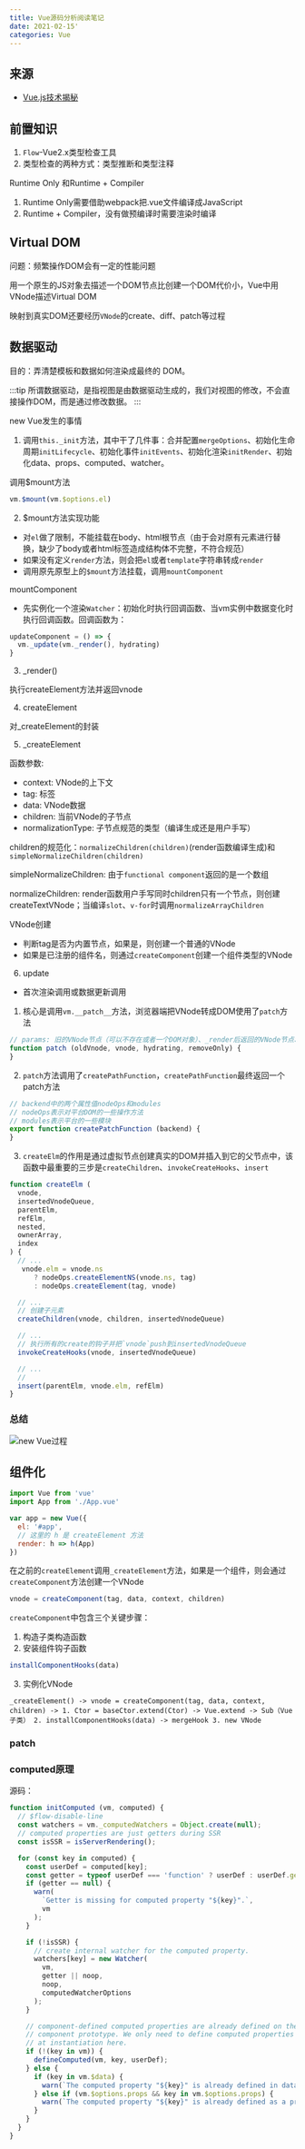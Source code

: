 ```yaml
---
title: Vue源码分析阅读笔记
date: 2021-02-15'
categories: Vue
---
```


## 来源

- [Vue.js技术揭秘](https://ustbhuangyi.github.io/vue-analysis)

## 前置知识

1. `Flow`-Vue2.x类型检查工具
2. 类型检查的两种方式：类型推断和类型注释

Runtime Only 和Runtime + Compiler

1. Runtime Only需要借助webpack把.vue文件编译成JavaScript
2. Runtime + Compiler，没有做预编译时需要渲染时编译

## Virtual DOM

问题：频繁操作DOM会有一定的性能问题

用一个原生的JS对象去描述一个DOM节点比创建一个DOM代价小，Vue中用VNode描述Virtual DOM

映射到真实DOM还要经历`VNode`的create、diff、patch等过程


## 数据驱动

目的：弄清楚模板和数据如何渲染成最终的 DOM。

:::tip
所谓数据驱动，是指视图是由数据驱动生成的，我们对视图的修改，不会直接操作DOM，而是通过修改数据。
:::

new Vue发生的事情

1. 调用`this._init`方法，其中干了几件事：合并配置`mergeOptions`、初始化生命周期`initLifecycle`、初始化事件`initEvents`、初始化渲染`initRender`、初始化data、props、computed、watcher。

调用$mount方法

```js
vm.$mount(vm.$options.el)
```

2. $mount方法实现功能

- 对`el`做了限制，不能挂载在body、html根节点（由于会对原有元素进行替换，缺少了body或者html标签造成结构体不完整，不符合规范）
- 如果没有定义`render`方法，则会把`el`或者`template`字符串转成`render`
- 调用原先原型上的`$mount`方法挂载，调用`mountComponent`

mountComponent

- 先实例化一个渲染`Watcher`：初始化时执行回调函数、当vm实例中数据变化时执行回调函数。回调函数为：

```js
updateComponent = () => {
  vm._update(vm._render(), hydrating)
}
```

3. _render()

执行createElement方法并返回vnode

4. createElement

对_createElement的封装

5. _createElement

函数参数:

- context: VNode的上下文
- tag: 标签
- data: VNode数据
- children: 当前VNode的子节点
- normalizationType: 子节点规范的类型（编译生成还是用户手写）

children的规范化：`normalizeChildren(children)`(render函数编译生成)和`simpleNormalizeChildren(children)`

simpleNormalizeChildren: 由于`functional component`返回的是一个数组

normalizeChildren: render函数用户手写同时children只有一个节点，则创建createTextVNode；当编译`slot`、`v-for`时调用`normalizeArrayChildren`

VNode创建

- 判断tag是否为内置节点，如果是，则创建一个普通的VNode
- 如果是已注册的组件名，则通过`createComponent`创建一个组件类型的VNode

6. update

- 首次渲染调用或数据更新调用

1. 核心是调用`vm.__patch__`方法，浏览器端把VNode转成DOM使用了`patch`方法
```js
// params: 旧的VNode节点（可以不存在或者一个DOM对象）、_render后返回的VNode节点、hydrating-是否是服务端渲染、给transition-group使用
function patch (oldVnode, vnode, hydrating, removeOnly) {
}
```
2. `patch`方法调用了`createPathFunction`，`createPathFunction`最终返回一个patch方法

```js
// backend中的两个属性值nodeOps和modules
// nodeOps表示对平台DOM的一些操作方法
// modules表示平台的一些模块
export function createPatchFunction (backend) {
}
```

3. `createElm`的作用是通过虚拟节点创建真实的DOM并插入到它的父节点中，该函数中最重要的三步是`createChildren`、`invokeCreateHooks`、`insert`

```js
function createElm (
  vnode,
  insertedVnodeQueue,
  parentElm,
  refElm,
  nested,
  ownerArray,
  index
) {
  // ...
   vnode.elm = vnode.ns
      ? nodeOps.createElementNS(vnode.ns, tag)
      : nodeOps.createElement(tag, vnode)

  // ...
  // 创建子元素
  createChildren(vnode, children, insertedVnodeQueue)

  // ...
  // 执行所有的create的钩子并把`vnode`push到insertedVnodeQueue
  invokeCreateHooks(vnode, insertedVnodeQueue)

  // ...
  //
  insert(parentElm, vnode.elm, refElm)
}
```

### 总结

![new Vue过程](./vue_source/new.svg)

## 组件化

```js
import Vue from 'vue'
import App from './App.vue'

var app = new Vue({
  el: '#app',
  // 这里的 h 是 createElement 方法
  render: h => h(App)
})
```

在之前的`createElement`调用`_createElement`方法，如果是一个组件，则会通过`createComponent`方法创建一个VNode

```js
vnode = createComponent(tag, data, context, children)
```

`createComponent`中包含三个关键步骤：

1. 构造子类构造函数
2. 安装组件钩子函数

```js
installComponentHooks(data)
```
3. 实例化VNode

```
_createElement() -> vnode = createComponent(tag, data, context, children) -> 1. Ctor = baseCtor.extend(Ctor) -> Vue.extend -> Sub（Vue子类） 2. installComponentHooks(data) -> mergeHook 3. new VNode
```

### patch


### computed原理


源码：

```js
function initComputed (vm, computed) {
  // $flow-disable-line
  const watchers = vm._computedWatchers = Object.create(null);
  // computed properties are just getters during SSR
  const isSSR = isServerRendering();

  for (const key in computed) {
    const userDef = computed[key];
    const getter = typeof userDef === 'function' ? userDef : userDef.get;
    if (getter == null) {
      warn(
        `Getter is missing for computed property "${key}".`,
        vm
      );
    }

    if (!isSSR) {
      // create internal watcher for the computed property.
      watchers[key] = new Watcher(
        vm,
        getter || noop,
        noop,
        computedWatcherOptions
      );
    }

    // component-defined computed properties are already defined on the
    // component prototype. We only need to define computed properties defined
    // at instantiation here.
    if (!(key in vm)) {
      defineComputed(vm, key, userDef);
    } else {
      if (key in vm.$data) {
        warn(`The computed property "${key}" is already defined in data.`, vm);
      } else if (vm.$options.props && key in vm.$options.props) {
        warn(`The computed property "${key}" is already defined as a prop.`, vm);
      }
    }
  }
}
```


